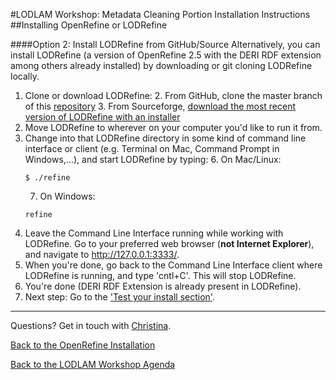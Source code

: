 #LODLAM Workshop: Metadata Cleaning Portion Installation Instructions
##Installing OpenRefine or LODRefine

####Option 2: Install LODRefine from GitHub/Source
Alternatively, you can install LODRefine (a version of OpenRefine 2.5 with the DERI RDF extension among others already installed) by downloading or git cloning LODRefine locally.

1. Clone or download LODRefine:
    2. From GitHub, clone the master branch of this [repository](https://github.com/sparkica/LODRefine)
    3. From Sourceforge, [download the most recent version of LODRefine with an installer](https://sourceforge.net/projects/lodrefine/)
3. Move LODRefine to wherever on your computer you'd like to run it from.
4. Change into that LODRefine directory in some kind of command line interface or client (e.g. Terminal on Mac, Command Prompt in Windows,...), and start LODRefine by typing:
    6. On Mac/Linux:
    ```
    $ ./refine
    ```
    7. On Windows:
    ```
    refine
    ```
6. Leave the Command Line Interface running while working with LODRefine. Go to your preferred web browser (**not Internet Explorer**), and navigate to http://127.0.0.1:3333/.
7. When you're done, go back to the Command Line Interface client where LODRefine is running, and type 'cntl+C'. This will stop LODRefine.
8. You're done (DERI RDF Extension is already present in LODRefine).
9. Next step: Go to the ['Test your install section'](../OpenRefineInstallationTest.md).

---

Questions? Get in touch with [Christina](mailto:cmharlow@gmail.com).

[Back to the OpenRefine Installation](../OpenRefineInstallation.md)

[Back to the LODLAM Workshop Agenda](https://github.com/LODLAM/LODLAMTO16)
